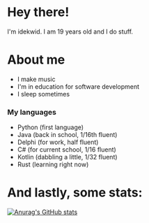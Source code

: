 # Hey there!

I'm idekwid. I am 19 years old and I do stuff.

# About me 
- I make music 
- I'm in education for software development
- I sleep sometimes

### My languages
- Python (first language)
- Java (back in school, 1/16th fluent)
- Delphi (for work, half fluent)
- C# (for current school, 1/16 fluent)
- Kotlin (dabbling a little, 1/32 fluent)
- Rust (learning right now)

# And lastly, some stats:

[![Anurag's GitHub stats](https://github-readme-stats.vercel.app/api?username=idekwid&theme=transparent&show_icons=true)](https://github.com/anuraghazra/github-readme-stats)
